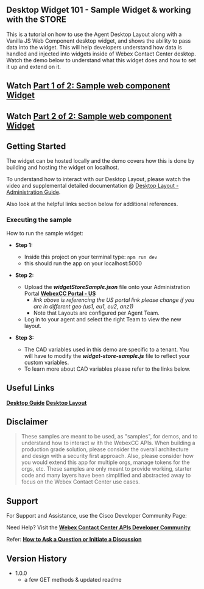 ## Desktop Widget 101 - Sample Widget & working with the STORE

This is a tutorial on how to use the Agent Desktop Layout along with a Vanilla JS Web Component desktop widget, and shows the ability to pass data into the widget.
This will help developers understand how data is handled and injected into widgets inside of Webex Contact Center desktop.
Watch the demo below to understand what this widget does and how to set it up and extend on it.

## Watch [Part 1 of 2: Sample web component Widget](https://app.vidcast.io/share/7ca5247d-462b-4b49-859c-62bee86477a3)

## Watch [Part 2 of 2: Sample web component Widget](https://app.vidcast.io/share/6e211cd5-e0c6-4c38-a1dc-df647b60a0b3)

## Getting Started

The widget can be hosted locally and the demo covers how this is done by building and hosting the widget on localhost.

To understand how to interact with our Desktop Layout, please watch the video and supplemental detailed documentation @ [Desktop Layout - Administration Guide](https://www.cisco.com/c/en/us/td/docs/voice_ip_comm/cust_contact/contact_center/webexcc/SetupandAdministrationGuide_2/b_mp-release-2/b_cc-release-2_chapter_011.html#topic_8230815F4023699032326F948C3F1495).

Also look at the helpful links section below for additional references.

### Executing the sample

How to run the sample widget:

- **Step 1:**

  - Inside this project on your terminal type: `npm run dev`
  - this should run the app on your localhost:5000

- **Step 2:**

  - Upload the **_widgetStoreSample.json_** file onto your Administration Portal **[WebexCC Portal - US](https://portal.wxcc-us1.cisco.com/portal/home.html#)**
    - _link above is referencing the US portal link please change if you are in different geo (us1, eu1, eu2, anz1)_
    - Note that Layouts are configured per Agent Team.
  - Log in to your agent and select the right Team to view the new layout.

- **Step 3:**
  - The CAD variables used in this demo are specific to a tenant. You will have to modify the **_widget-store-sample.js_** file to reflect your custom variables.
  - To learn more about CAD variables please refer to the links below.

## Useful Links

**[Desktop Guide](https://developer.webex-cx.com/documentation/guides/desktop)**
**[Desktop Layout](https://www.cisco.com/c/en/us/td/docs/voice_ip_comm/cust_contact/contact_center/webexcc/SetupandAdministrationGuide_2/b_mp-release-2/b_cc-release-2_chapter_011.html#topic_8230815F4023699032326F948C3F1495)**

## Disclaimer

> These samples are meant to be used, as "samples", for demos, and to understand how to interact w
> ith the WebexCC APIs.
> When building a production grade solution, please consider the overall architecture and design with a security first approach.
> Also, please consider how you would extend this app for multiple orgs, manage tokens for the orgs, etc.
> These samples are only meant to provide working, starter code and many layers have been simplified and abstracted away to focus on the Webex Contact Center use cases.

## Support

For Support and Assistance, use the Cisco Developer Community Page:

Need Help? Visit the **[Webex Contact Center APIs Developer Community](https://community.cisco.com/t5/contact-center/bd-p/j-disc-dev-contact-center)**

Refer: **[How to Ask a Question or Initiate a Discussion](https://community.cisco.com/t5/contact-center/webex-contact-center-apis-developer-community-and-support/m-p/4558270)**

## Version History

- 1.0.0
  - a few GET methods & updated readme
    <!-- * See [commit change]() or See [release history]() -->
    <!-- * See [commit change]() or See [release history]() -->
